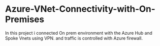 # Azure-VNet-Connectivity-with-On-Premises
In this project i connected On prem environment with the Azure Hub and Spoke Vnets using VPN. and traffic is controlled with Azure firewall.
